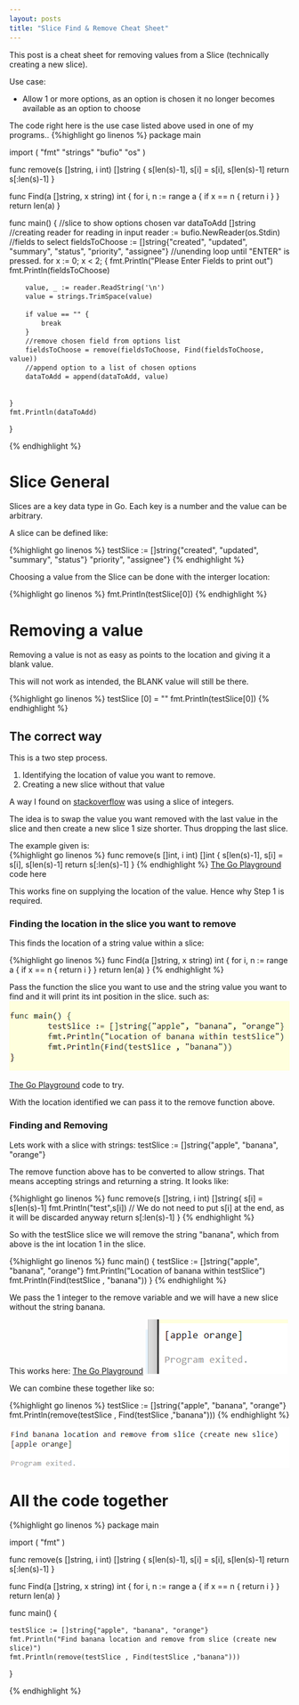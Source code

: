 ```yaml
---
layout: posts
title: "Slice Find & Remove Cheat Sheet"
---
```


This post is a cheat sheet for removing values from a Slice (technically creating a new slice).

Use case:
* Allow 1 or more options, as an option is chosen it no longer becomes available as an option to choose


The code right here is the use case listed above used in one of my programs..
{%highlight go linenos %}
package main

import (
	"fmt"
	"strings"
	"bufio"
	"os"
)

func remove(s []string, i int) []string {
    s[len(s)-1], s[i] = s[i], s[len(s)-1]
    return s[:len(s)-1]
}

func Find(a []string, x string) int {
	for i, n := range a {
		if x == n {
			return i
		}
	}
	return len(a)
}

func main() {
    //slice to show options chosen
	var dataToAdd []string
	//creating reader for reading in input
	reader := bufio.NewReader(os.Stdin)
	//fields to select
	fieldsToChoose := []string{"created", "updated", "summary", "status", "priority", "assignee"}
	//unending loop until "ENTER" is pressed.
	for x := 0; x < 2; {
		fmt.Println("Please Enter Fields to print out")
		fmt.Println(fieldsToChoose)
		
		value, _ := reader.ReadString('\n')
		value = strings.TrimSpace(value)

		if value == "" {
			break
		}
		//remove chosen field from options list
		fieldsToChoose = remove(fieldsToChoose, Find(fieldsToChoose, value))
		//append option to a list of chosen options
		dataToAdd = append(dataToAdd, value)
		

	}
	fmt.Println(dataToAdd)
	
}



{% endhighlight %}

# Slice General  
Slices are a key data type in Go. Each key is a number and the value can be arbitrary.

A slice can be defined like:


{%highlight go linenos %}
testSlice := []string{"created", "updated", "summary", "status"} "priority", "assignee"}
{% endhighlight %}


Choosing a value from the Slice can be done with the interger location:

{%highlight go linenos %}
fmt.Println(testSlice[0])
{% endhighlight %}

# Removing a value
Removing a value is not as easy as points to the location and giving it a blank value. 

This will not work as intended, the BLANK value will still be there.

{%highlight go linenos %}
	testSlice [0] = ""
	fmt.Println(testSlice[0])
{% endhighlight %}

## The correct way
This is a two step process.

1) Identifying the location of value you want to remove. 
2) Creating a new slice without that value

A way I found on [stackoverflow](https://stackoverflow.com/questions/37334119/how-to-delete-an-element-from-a-slice-in-golang) was using a slice of integers.

The idea is to swap the value you want removed with the last value in the slice and then create a new slice 1 size shorter. Thus dropping the last slice.

The example given is:  
{%highlight go linenos %}
func remove(s []int, i int) []int {
    s[len(s)-1], s[i] = s[i], s[len(s)-1]
    return s[:len(s)-1]
}
{% endhighlight %}
[The Go Playground](https://play.golang.org/p/cssHAwjAcak) code here

This works fine on supplying the location of the value. Hence why Step 1 is required.


### Finding the location in the slice you want to remove
This finds the location of a string value within a slice:

{%highlight go linenos %}
func Find(a []string, x string) int {
	for i, n := range a {
		if x == n {
			return i
		}
	}
	return len(a)
}
{% endhighlight %}

Pass the function the slice you want to use and the string value you want to find and it will print its int position in the slice. such as:
![](/images/slices1/image_1.png)

[The Go Playground](https://play.golang.org/p/sGGkl6W8Yxo) code to try.

With the location identified we can pass it to the remove function above.


### Finding and Removing    
Lets work with a slice with strings:
testSlice := []string{"apple", "banana", "orange"}

The remove function above has to be converted to allow strings. That means accepting strings and returning a string. It looks like:

{%highlight go linenos %}
func remove(s []string, i int) []string{
	s[i] = s[len(s)-1]
	fmt.Println("test",s[i])
	// We do not need to put s[i] at the end, as it will be discarded anyway
	return s[:len(s)-1]
}
{% endhighlight %}


So with the testSlice slice we will remove the string "banana", which from above is the int location 1 in the slice.

{%highlight go linenos %}
func main() {
	testSlice := []string{"apple", "banana", "orange"}
	fmt.Println("Location of banana within testSlice")
	fmt.Println(Find(testSlice , "banana"))
}
{% endhighlight %}

We pass the 1 integer to the remove variable and we will have a new slice without the string banana.

This works here:
[The Go Playground](https://play.golang.org/p/oPuGwmaZff6)
![](/images/slices1/image_2.png)

We can combine these together like so:

{%highlight go linenos %}
	testSlice := []string{"apple", "banana", "orange"}
	fmt.Println(remove(testSlice , Find(testSlice ,"banana")))
{% endhighlight %}

![](/images/slices1/image_3.png)


# All the code together
{%highlight go linenos %}
package main

import (
	"fmt"
)

func remove(s []string, i int) []string {
    s[len(s)-1], s[i] = s[i], s[len(s)-1]
    return s[:len(s)-1]
}

func Find(a []string, x string) int {
	for i, n := range a {
		if x == n {
			return i
		}
	}
	return len(a)
}


func main() {

	
	
	testSlice := []string{"apple", "banana", "orange"}
	fmt.Println("Find banana location and remove from slice (create new slice)")
	fmt.Println(remove(testSlice , Find(testSlice ,"banana")))
	
	
}

{% endhighlight %}